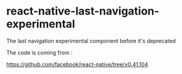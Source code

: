 # react-native-last-navigation-experimental

The last navigation experimental component before it's deprecated

The code is coming from :

https://github.com/facebook/react-native/tree/v0.41.104


